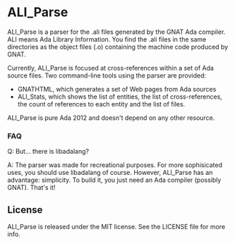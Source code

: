 # ALI_Parse

ALI_Parse is a parser for the .ali files generated by the GNAT Ada compiler.
ALI means Ada Library Information.
You find the .ali files in the same directories as the object files (.o) containing the machine code produced by GNAT.

Currently, ALI_Parse is focused at cross-references within a set of Ada source files.
Two command-line tools using the parser are provided:

* GNATHTML, which generates a set of Web pages from Ada sources
* ALI_Stats, which shows the list of entities, the list of cross-references, the count of references to each entity and the list of files.

ALI_Parse is pure Ada 2012 and doesn't depend on any other resource.

### FAQ

Q: But... there is libadalang?

A: The parser was made for recreational purposes. For more sophisicated uses, you should use libadalang of course. However, ALI_Parse has an advantage: simplicity. To build it, you just need an Ada compiler (possibly GNAT). That's it!

## License

ALI_Parse is released under the MIT license.
See the LICENSE file for more info.
